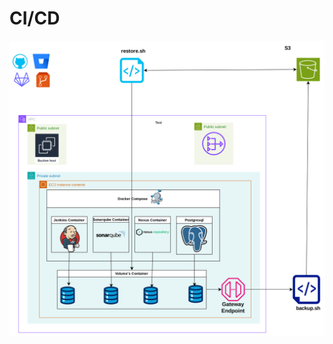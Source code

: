 # CI/CD

![alt text](https://github.com/dev126712/cicd/blob/2d79805398c75877537e3484ff48f43334716e04/cicd.png)
